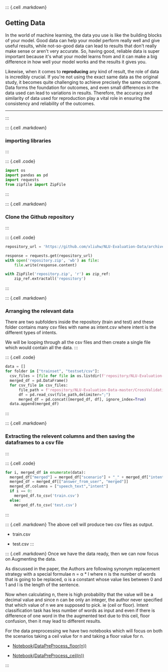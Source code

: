 ::: {.cell .markdown}
## Getting Data
In the world of machine learning, the data you use is like the building blocks of your model. Good data can help your model perform really well and give useful results, while not-so-good data can lead to results that don't really make sense or aren't very accurate. So, having good, reliable data is super important because it's what your model learns from and it can make a big difference in how well your model works and the results it gives you.

Likewise, when it comes to **reproducing** any kind of result, the role of data is incredibly crucial. If you're not using the exact same data as the original study, it becomes quite challenging to achieve precisely the same outcome. Data forms the foundation for outcomes, and even small differences in the data used can lead to variations in results. Therefore, the accuracy and similarity of data used for reproduction play a vital role in ensuring the consistency and reliability of the outcomes.

***
:::

::: {.cell .markdown}
### importing libraries
:::

::: {.cell .code}
``` python
import os
import pandas as pd
import requests
from zipfile import ZipFile
```
:::

::: {.cell .markdown}
### Clone the Github repository
:::

::: {.cell .code}
``` python
repository_url = 'https://github.com/xliuhw/NLU-Evaluation-Data/archive/refs/heads/master.zip'

response = requests.get(repository_url)
with open('repository.zip', 'wb') as file:
    file.write(response.content)

with ZipFile('repository.zip', 'r') as zip_ref:
    zip_ref.extractall('repository')
```
:::

::: {.cell .markdown}
### Arranging the relevant data

There are two subfolders inside the repository (train and test) and these folder contains many csv files with name as intent.csv where intent is the different types of intents.

We will be looping through all the csv files and then create a single file which would contain all the data.
:::

::: {.cell .code}
``` python
data = []
for folder in ["trainset", "testset/csv"]:
  csv_files = [file for file in os.listdir(f'repository/NLU-Evaluation-Data-master/CrossValidation/autoGeneFromRealAnno/autoGene_2018_03_22-13_01_25_169/CrossValidation/KFold_1/{folder}') if file.endswith('.csv')]
  merged_df = pd.DataFrame()
  for csv_file in csv_files:
      file_path = f'repository/NLU-Evaluation-Data-master/CrossValidation/autoGeneFromRealAnno/autoGene_2018_03_22-13_01_25_169/CrossValidation/KFold_1/{folder}' '/' + csv_file
      df = pd.read_csv(file_path,delimiter=";")
      merged_df = pd.concat([merged_df, df], ignore_index=True)
  data.append(merged_df)
```
:::

::: {.cell .markdown}
### Extracting the relevent columns and then saving the dataframes to a csv file
:::

::: {.cell .code}
``` python
for i, merged_df in enumerate(data):
  merged_df["merged"] = merged_df["scenario"] + "_" + merged_df["intent"]
  merged_df = merged_df[["answer_from_user", "merged"]]
  merged_df.columns = ["speech_text","intent"]
  if i == 0:
    merged_df.to_csv('train.csv')
  else:
    merged_df.to_csv('test.csv')
```
:::

::: {.cell .markdown}
The above cell will produce two csv files as output.

-   train.csv

-   test.csv
:::

::: {.cell .markdown}
Once we have the data ready, then we can now focus on Augmenting the data.

As discussed in the paper, the Authors are following synonym replacement strategy with a special formulae n = α * l where n is the number of words that is going to be replaced, α is a constant whose value lies between 0 and 1 and l is the length of the sentence.

Now when calculating n, there is high probability that the value will be a decimal value and since n can be only an integer, the author never specified that which value of n we are supposed to pick. ie (ceil or floor). Intent classification task has less number of words as input and even if there is difference of one word in the the augmented text due to this ceil, floor confusion, then it may lead to different results.

For the data preprocessing we have two notebooks which will focus on both the scenarios taking a ceil value for n and taking a floor value for n.

-   [Notebook(DataPreProcess_floor(n))](/)

-   [Notebook(DataPreProcess_ceil(n))](/)

:::

